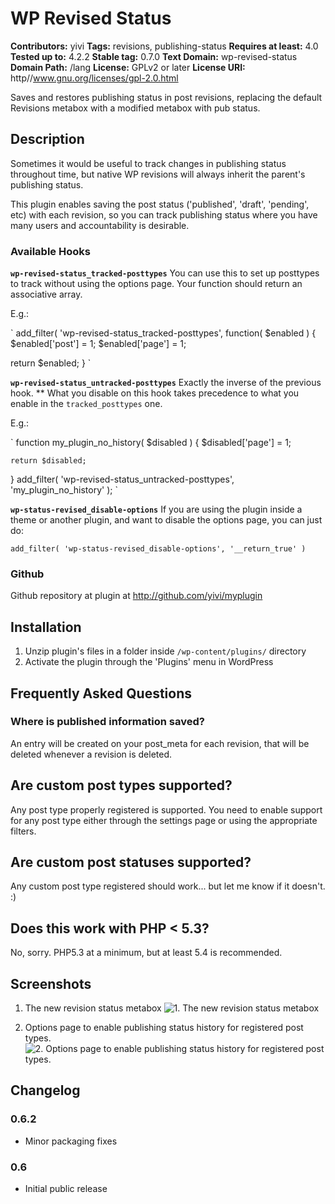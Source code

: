 # WP Revised Status #
**Contributors:** yivi
**Tags:** revisions, publishing-status
**Requires at least:** 4.0
**Tested up to:** 4.2.2
**Stable tag:** 0.7.0
**Text Domain:** wp-revised-status
**Domain Path:** /lang
**License:** GPLv2 or later
**License URI:** http//www.gnu.org/licenses/gpl-2.0.html


Saves and restores publishing status in post revisions, replacing the default Revisions metabox with a modified metabox with pub status.

## Description ##

Sometimes it would be useful to track changes in publishing status throughout time, but native WP revisions will always inherit the parent's publishing status.

This plugin enables saving the post status ('published', 'draft', 'pending', etc) with each revision, so you can track publishing status where you have many users and accountability is desirable.

### Available Hooks ###

**`wp-revised-status_tracked-posttypes`**
You can use this to set up posttypes to track without using the options page. Your function should return an associative array.

E.g.: 

`
 add_filter( 'wp-revised-status_tracked-posttypes', function( $enabled ) {
 $enabled['post'] = 1;
 $enabled['page'] = 1;
 
 return $enabled;
 }
`

**`wp-revised-status_untracked-posttypes`**
Exactly the inverse of the previous hook. ** What you disable on this hook takes precedence to what you enable in the `tracked_posttypes` one.

E.g.:

`
function my_plugin_no_history( $disabled ) {
    $disabled['page'] = 1;
    
    return $disabled;
}
add_filter( 'wp-revised-status_untracked-posttypes', 'my_plugin_no_history' );
`

**`wp-status-revised_disable-options`**
If you are using the plugin inside a theme or another plugin, and want to disable the options page, you can just do:

`add_filter( 'wp-status-revised_disable-options', '__return_true' )`



### Github ###
Github repository at plugin at http://github.com/yivi/myplugin

## Installation ##

1. Unzip plugin's files in a folder inside `/wp-content/plugins/` directory
1. Activate the plugin through the 'Plugins' menu in WordPress

## Frequently Asked Questions ##

### Where is published information saved? ###
An entry will be created on your post_meta for each revision, that will be deleted whenever a revision is deleted.

## Are custom post types supported? ##
Any post type properly registered is supported. You need to enable support for any post type either through the settings page or using the appropriate filters.

## Are custom post statuses supported? ##
Any custom post type registered should work... but let me know if it doesn't. :)

## Does this work with PHP < 5.3? ##
No, sorry. PHP5.3 at a minimum, but at least 5.4 is recommended.

## Screenshots ##

1. The new revision status metabox
![1. The new revision status metabox](https://ps.w.org/revised-publishing-status/assets/screenshot-1.png)

2. Options page to enable publishing status history for registered post types.
![2. Options page to enable publishing status history for registered post types.](https://ps.w.org/revised-publishing-status/assets/screenshot-2.png)


## Changelog ##

### 0.6.2 ###
* Minor packaging fixes

### 0.6 ###
* Initial public release